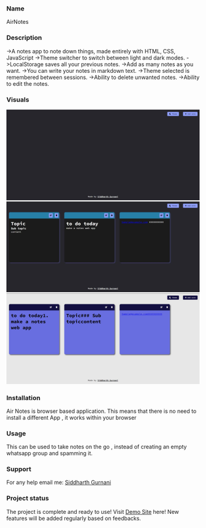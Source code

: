 ### Name

AirNotes

### Description
->A notes app to note down things, made entirely with HTML, CSS, JavaScript
->Theme switcher to switch between light and dark modes.
->LocalStorage saves all your previous notes.
->Add as many notes as you want.
->You can write your notes in markdown text.
->Theme selected is remembered between sessions.
->Ability to delete unwanted notes.
->Ability to edit the notes.


### Visuals
<img src="https://github.com/gurnanisiddharth/airNotes/blob/34071150f5fb8c69380fe8a0e275278619e480ca/Assets/Photo1.JPG">
<img src="https://github.com/gurnanisiddharth/airNotes/blob/34071150f5fb8c69380fe8a0e275278619e480ca/Assets/photo2.JPG">
<img src="https://github.com/gurnanisiddharth/airNotes/blob/44f148ab07e92569de5210332d67f3da19e5d658/Assets/photo3.JPG">

### Installation

Air Notes is browser based application. This means that there is no need to install a different App , it works within your browser

### Usage

This can be used to take notes on the go , instead of creating an empty whatsapp group and spamming it.

### Support

For any help email me: 
[Siddharth Gurnani](mailto:sidsunny24@gmail.com)

### Project status

The project is complete and ready to use! 
Visit [Demo Site](https://gurnanisiddharth.github.io/airNotes) here!
New features will be added regularly based on feedbacks.
